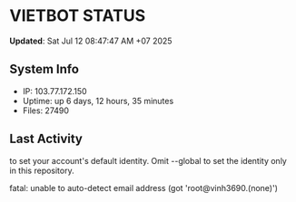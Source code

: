 # VIETBOT STATUS
**Updated**: Sat Jul 12 08:47:47 AM +07 2025

## System Info
- IP: 103.77.172.150
- Uptime: up 6 days, 12 hours, 35 minutes
- Files: 27490

## Last Activity

to set your account's default identity.
Omit --global to set the identity only in this repository.

fatal: unable to auto-detect email address (got 'root@vinh3690.(none)')
